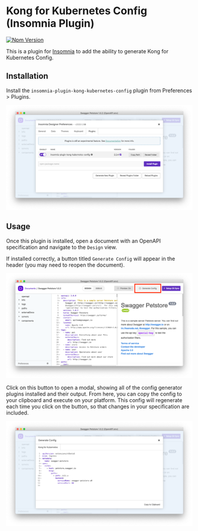# Kong for Kubernetes Config (Insomnia Plugin)

[![Npm Version](https://img.shields.io/npm/v/insomnia-plugin-kong-kubernetes-config.svg)](https://www.npmjs.com/package/insomnia-plugin-kong-kubernetes-config)

This is a plugin for [Insomnia](https://insomnia.rest) to add the ability to generate Kong for Kubernetes Config.

## Installation

Install the `insomnia-plugin-kong-kubernetes-config` plugin from Preferences > Plugins.

![](./assets/plugins.png)

## Usage

Once this plugin is installed, open a document with an OpenAPI specification and navigate to the `Design` view.

If installed correctly, a button titled `Generate Config` will appear in the header (you may need to reopen the document).

![](./assets/generateConfig.png)

Click on this button to open a modal, showing all of the config generator plugins installed and their output.
From here, you can copy the config to your clipboard and execute on your platform. This config will regenerate each time you click on the button, so that changes in your specification are included.

![](./assets/modal.png)
